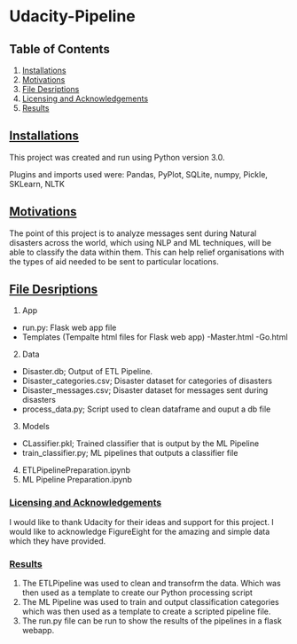 # Udacity-Pipeline

## Table of Contents ##
1. [Installations](#Installations)
2. [Motivations](#Motivations)
3. [File Desriptions](#File_Desc)
4. [Licensing and Acknowledgements](#Licensing)
5. [Results](#Results)

## [Installations](#Installations) ##

This project was created and run using Python version 3.0.

Plugins and imports used were: 
Pandas, PyPlot, SQLite, numpy, Pickle, SKLearn, NLTK

## [Motivations](#Motivations) ##
The point of this project is to analyze messages sent during Natural disasters across the world, which using NLP and ML techniques, will 
be able to classify the data within them. This can help relief organisations with the types of aid needed to be sent to particular locations. 

## [File Desriptions](#File_Desc)
1. App
  - run.py: Flask web app file
  - Templates (Tempalte html files for Flask web app)
    -Master.html
    -Go.html
    
2. Data
  - Disaster.db; Output of ETL Pipeline.
  - Disaster_categories.csv; Disaster dataset for categories of disasters
  - Disaster_messages.csv; Disaster dataset for messages sent during disasters
  - process_data.py; Script used to clean dataframe and ouput a db file
  
3. Models
  - CLassifier.pkl; Trained classifier that is output by the ML Pipeline
  - train_classifier.py; ML pipelines that outputs a classifier file
  
4. ETLPipelinePreparation.ipynb
5. ML Pipeline Preparation.ipynb

### [Licensing and Acknowledgements](#Licensing)

I would like to thank Udacity for their ideas and support for this project. 
I would like to acknowledge FigureEight for the amazing and simple data which they have provided. 

### [Results](#Results)

1. The ETLPipeline was used to clean and transofrm the data. Which was then used as a template to create our Python processing script
2. The ML Pipeline was used to train and output classification categories which was then used as a template to create a scripted pipeline file. 
3. The run.py file can be run to show the results of the pipelines in a flask webapp.


